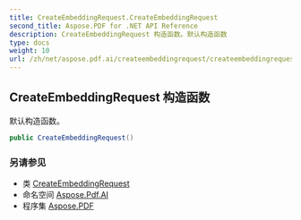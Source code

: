 ```yaml
---
title: CreateEmbeddingRequest.CreateEmbeddingRequest
second_title: Aspose.PDF for .NET API Reference
description: CreateEmbeddingRequest 构造函数。默认构造函数
type: docs
weight: 10
url: /zh/net/aspose.pdf.ai/createembeddingrequest/createembeddingrequest/
---
```

## CreateEmbeddingRequest 构造函数

默认构造函数。

```csharp
public CreateEmbeddingRequest()
```

### 另请参见

* 类 [CreateEmbeddingRequest](../)
* 命名空间 [Aspose.Pdf.AI](../../../aspose.pdf.ai/)
* 程序集 [Aspose.PDF](../../../)